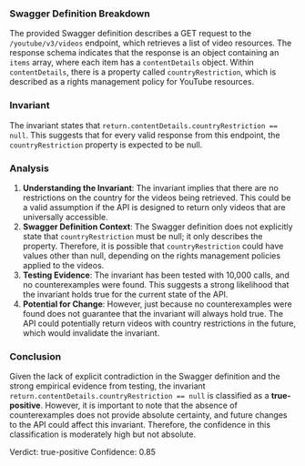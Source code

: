 ### Swagger Definition Breakdown
The provided Swagger definition describes a GET request to the `/youtube/v3/videos` endpoint, which retrieves a list of video resources. The response schema indicates that the response is an object containing an `items` array, where each item has a `contentDetails` object. Within `contentDetails`, there is a property called `countryRestriction`, which is described as a rights management policy for YouTube resources.

### Invariant
The invariant states that `return.contentDetails.countryRestriction == null`. This suggests that for every valid response from this endpoint, the `countryRestriction` property is expected to be null.

### Analysis
1. **Understanding the Invariant**: The invariant implies that there are no restrictions on the country for the videos being retrieved. This could be a valid assumption if the API is designed to return only videos that are universally accessible.
2. **Swagger Definition Context**: The Swagger definition does not explicitly state that `countryRestriction` must be null; it only describes the property. Therefore, it is possible that `countryRestriction` could have values other than null, depending on the rights management policies applied to the videos.
3. **Testing Evidence**: The invariant has been tested with 10,000 calls, and no counterexamples were found. This suggests a strong likelihood that the invariant holds true for the current state of the API.
4. **Potential for Change**: However, just because no counterexamples were found does not guarantee that the invariant will always hold true. The API could potentially return videos with country restrictions in the future, which would invalidate the invariant.

### Conclusion
Given the lack of explicit contradiction in the Swagger definition and the strong empirical evidence from testing, the invariant `return.contentDetails.countryRestriction == null` is classified as a **true-positive**. However, it is important to note that the absence of counterexamples does not provide absolute certainty, and future changes to the API could affect this invariant. Therefore, the confidence in this classification is moderately high but not absolute.

Verdict: true-positive
Confidence: 0.85
